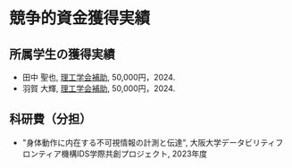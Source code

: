 # 競争的資金獲得実績

## 所属学生の獲得実績
- 田中 聖也, [理工学会補助](https://www.rikou.ryukoku.ac.jp/gakkai/), 50,000円，2024.
- 羽賀 大輝, [理工学会補助](https://www.rikou.ryukoku.ac.jp/gakkai/), 50,000円，2024.

## 科研費（分担）
- "身体動作に内在する不可視情報の計測と伝達", 大阪大学データビリティフロンティア機構IDS学際共創プロジェクト, 2023年度
